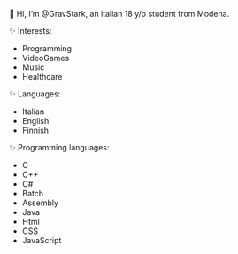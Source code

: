 👋 Hi, I’m @GravStark, an italian 18 y/o student from Modena.

✨ Interests:
 - Programming
 - VideoGames
 - Music
 - Healthcare

✨ Languages:
  - Italian
  - English
  - Finnish

✨ Programming languages:
  - C
  - C++
  - C#
  - Batch
  - Assembly
  - Java
  - Html
  - CSS
  - JavaScript
  
  
<!--- 🌱 I’m currently learning ...
- 💞️ I’m looking to collaborate on ...
- 📫 How to reach me ...-->

<!---
GravStark/GravStark is a ✨ special ✨ repository because its `README.md` (this file) appears on your GitHub profile.
You can click the Preview link to take a look at your changes.
--->
